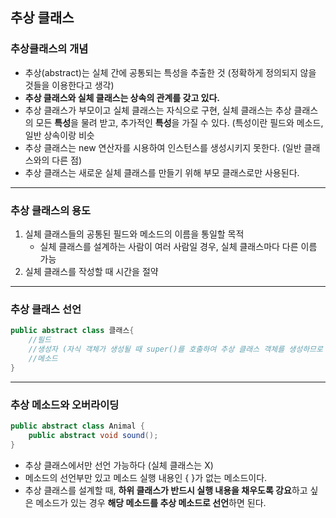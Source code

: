 ## 추상 클래스

### 추상클래스의 개념


+ 추상(abstract)는 실체 간에 공통되는 특성을 추출한 것 (정확하게 정의되지 않을 것들을 이용한다고 생각)
+ **추상 클래스와 실체 클래스는 상속의 관계를 갖고 있다.** 
+ 추상 클래스가 부모이고 실체 클래스는 자식으로 구현, 실체 클래스는 추상 클래스의 모든 **특성**을 물려 받고, 추가적인 **특성**을 가질 수 있다. (특성이란 필드와 메소드, 일반 상속이랑 비슷
+ 추상 클래스는 new 연산자를 시용하여 인스턴스를 생성시키지 못한다. (일반 클래스와의 다른 점)
+ 추상 클래스는 새로운 실체 클래스를 만들기 위해 부모 클래스로만 사용된다.

--------

### 추상 클래스의 용도

1. 실체 클래스들의 공통된 필드와 메소드의 이름을 통일할 목적
   + 실체 클래스를 설계하는 사람이 여러 사람일 경우, 실체 클래스마다 다른 이름 가능
2. 실체 클래스를 작성할 때 시간을 절약

------

### 추상 클래스 선언

```java
public abstract class 클래스{
	//필드
	//생성자 (자식 객체가 생성될 때 super()를 호출하여 추상 클래스 객체를 생성하므로 추상 클래스도 생성자가 반드시 있어야 한다)
	//메소드
}
```

----------

### 추상 메소드와 오버라이딩

```java
public abstract class Animal {
	public abstract void sound();
}
```

+ 추상 클래스에서만 선언 가능하다 (실체 클래스는 X)
+ 메소드의 선언부만 있고 메소드 실행 내용인 { }가 없는 메소드이다.
+ 추상 클래스를 설계할 때, **하위 클래스가 반드시 실행 내용을 채우도록 강요**하고 싶은 메소드가 있는 경우 **해당 메소드를 추상 메소드로 선언**하면 된다.
